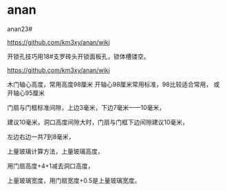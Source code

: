 # anan
anan23#

https://github.com/km3xy/anan/wiki


开锁孔技巧用18#支罗砖头开锁面板孔，锁体槽镂空。


https://github.com/km3xy/anan/wiki


木门轴心高度，常用高度98厘米
开轴心98厘米常用标准，98比较适合常用，
或开轴心95厘米


门扇与门框标准间隙，上边3毫米，下边7毫米——10毫米，

建议10毫米，洞口高度间隙大时，门扇与门框下边间隙建议10毫米，

左边右边一共7到8毫米，

上量玻璃计算方法，上量玻璃高度，

用门扇高度+4+1减去洞口高度，

上量玻璃宽度，用门扇宽度+0.5是上量玻璃宽度。
